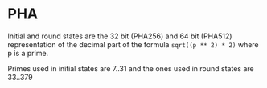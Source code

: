 # PHA

Initial and round states are the 32 bit (PHA256) and 64 bit (PHA512) representation of the decimal part of the formula `sqrt((p ** 2) * 2)` where p is a prime.

Primes used in initial states are 7..31 and the ones used in round states are 33..379
